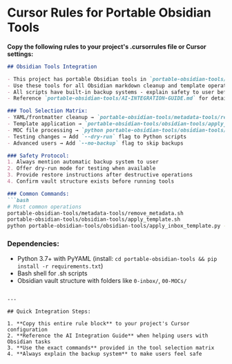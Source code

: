 # Cursor Rules for Portable Obsidian Tools

**Copy the following rules to your project's .cursorrules file or Cursor settings:**

```markdown
## Obsidian Tools Integration

- This project has portable Obsidian tools in `portable-obsidian-tools/` folder
- Use these tools for all Obsidian markdown cleanup and template operations
- All scripts have built-in backup systems - explain safety to user before running
- Reference `portable-obsidian-tools/AI-INTEGRATION-GUIDE.md` for detailed AI instructions

### Tool Selection Matrix:
- YAML/frontmatter cleanup → `portable-obsidian-tools/metadata-tools/remove_metadata.sh`
- Template application → `portable-obsidian-tools/obsidian-tools/apply_template.sh` 
- MOC file processing → `python portable-obsidian-tools/obsidian-tools/apply_moc_template_preserve_metadata.py`
- Testing changes → Add `--dry-run` flag to Python scripts
- Advanced users → Add `--no-backup` flag to skip backups

### Safety Protocol:
1. Always mention automatic backup system to user
2. Offer dry-run mode for testing when available  
3. Provide restore instructions after destructive operations
4. Confirm vault structure exists before running tools

### Common Commands:
```bash
# Most common operations
portable-obsidian-tools/metadata-tools/remove_metadata.sh
portable-obsidian-tools/obsidian-tools/apply_template.sh
python portable-obsidian-tools/obsidian-tools/apply_inbox_template.py --dry-run
```

### Dependencies:
- Python 3.7+ with PyYAML (install: `cd portable-obsidian-tools && pip install -r requirements.txt`)
- Bash shell for .sh scripts
- Obsidian vault structure with folders like `0-inbox/`, `00-MOCs/`
```

---

## Quick Integration Steps:

1. **Copy this entire rule block** to your project's Cursor configuration
2. **Reference the AI Integration Guide** when helping users with Obsidian tasks  
3. **Use the exact commands** provided in the tool selection matrix
4. **Always explain the backup system** to make users feel safe 